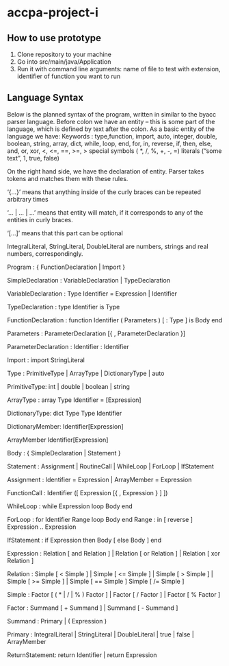 # accpa-project-i

## How to use prototype
1. Clone repository to your machine
2. Go into src/main/java/Application
3. Run it with command line arguments: name of file to test with extension, identifier of function you want to run

## Language Syntax
Below is the planned syntax of the program, written in similar to the byacc parser language.
Before colon we have an entity – this is some part of the language, which is defined by text after the colon. As a basic entity of the language we have:
Keywords : type,function, import, auto, integer, double, boolean, string, array, dict, while, loop, end, for, in, reverse, if, then, else, and, or, xor, <, <=, ==, >=, >
special symbols ( *, /,  %, +, -, =)
literals (“some text”, 1, true, false)

On the right hand side, we have the declaration of entity. Parser takes tokens and matches them with these rules.

‘{...}’ means that anything inside of the curly braces can be repeated arbitrary times

‘... | … | …’ means that entity will match, if it corresponds to any of the entities in curly braces.

‘[...]’ means that this part can be optional

IntegralLiteral, StringLiteral, DoubleLiteral are numbers, strings and real numbers, correspondingly.



Program : { FunctionDeclaration | Import }

SimpleDeclaration : VariableDeclaration | TypeDeclaration

VariableDeclaration : Type Identifier = Expression | Identifier

TypeDeclaration : type Identifier is Type

FunctionDeclaration : function Identifier ( Parameters ) [ : Type ] is Body end

Parameters : ParameterDeclaration [{  , ParameterDeclaration }]

ParameterDeclaration : Identifier : Identifier

Import : import StringLiteral

Type : PrimitiveType | ArrayType | DictionaryType | auto

PrimitiveType: int | double | boolean | string

ArrayType : array Type Identifier = [Expression]

DictionaryType: dict Type Type Identifier

DictionaryMember: Identifier[Expression]

ArrayMember  Identifier[Expression]

Body : { SimpleDeclaration | Statement }

Statement : Assignment | RoutineCall | WhileLoop | ForLoop | IfStatement

Assignment : Identifier = Expression | ArrayMember = Expression

FunctionCall : Identifier ([ Expression [{ , Expression } ] ])

WhileLoop : while Expression loop Body end

ForLoop : for Identifier Range loop Body end Range : in [ reverse ] Expression .. Expression

IfStatement : if Expression then Body [ else Body ] end

Expression : Relation [ and Relation ] | Relation [ or Relation ]  | Relation [ xor Relation ]

Relation : Simple [ < Simple ] | Simple [ <= Simple ] | Simple [ > Simple ] | Simple [ >= Simple ] |
Simple [ == Simple ] Simple [ /= Simple ]

Simple : Factor [ ( * | / | % ) Factor ] | Factor [ / Factor ] | Factor [ % Factor ]

Factor : Summand [ + Summand ] | Summand [ - Summand ]

Summand : Primary | ( Expression )

Primary : IntegralLiteral | StringLiteral | DoubleLiteral | true | false | ArrayMember

ReturnStatement: return Identifier | return Expression


